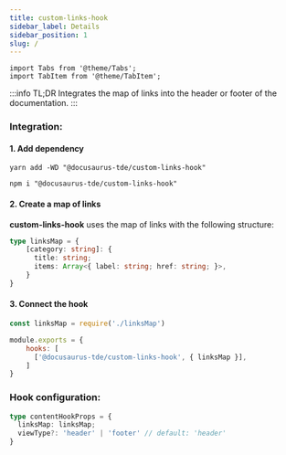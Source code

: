 ```yaml
---
title: custom-links-hook
sidebar_label: Details
sidebar_position: 1
slug: /
---
```


```mdx-code-block
import Tabs from '@theme/Tabs';
import TabItem from '@theme/TabItem';
```

:::info TL;DR
Integrates the map of links into the header or footer of the documentation.
:::

### Integration:

#### 1. Add dependency

<Tabs groupId="package-manager">
<TabItem value="yarn">

```shell
yarn add -WD "@docusaurus-tde/custom-links-hook"
```
</TabItem>

<TabItem value="npm">

```shell
npm i "@docusaurus-tde/custom-links-hook"
```
</TabItem>
</Tabs>

#### 2. Create a map of links
**custom-links-hook** uses the map of links with the following structure:
```typescript
type linksMap = {
    [category: string]: {
      title: string;
      items: Array<{ label: string; href: string; }>,
    }
}
```

#### 3. Connect the hook
```javascript title="docusaurus-tde.config.js"
const linksMap = require('./linksMap')

module.exports = {
    hooks: [
      ['@docusaurus-tde/custom-links-hook', { linksMap }],
    ]
}
```

### Hook configuration:
```typescript
type contentHookProps = {
  linksMap: linksMap;
  viewType?: 'header' | 'footer' // default: 'header'
}
```
